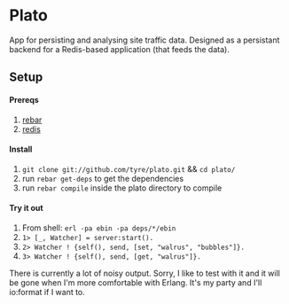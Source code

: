 Plato
=====

App for persisting and analysing site traffic data. Designed as a persistant backend for a Redis-based application (that feeds the data).

## Setup

#### Prereqs
  1. [rebar](https://github.com/basho/rebar)
  2. [redis](https://redis.io)

#### Install

1. `git clone git://github.com/tyre/plato.git` && `cd plato/`
2. run `rebar get-deps` to get the dependencies
3. run `rebar compile` inside the plato directory to compile

#### Try it out

1. From shell: `erl -pa ebin -pa deps/*/ebin`
2. `1> [_, Watcher] = server:start().`
3. `2> Watcher ! {self(), send, [set, "walrus", "bubbles"]}.`
4. `3> Watcher ! {self(), send, [get, "walrus"]}.`

There is currently a lot of noisy output. Sorry, I like to test with it and it will be gone when I'm more comfortable with Erlang. It's my party and I'll io:format if I want to.